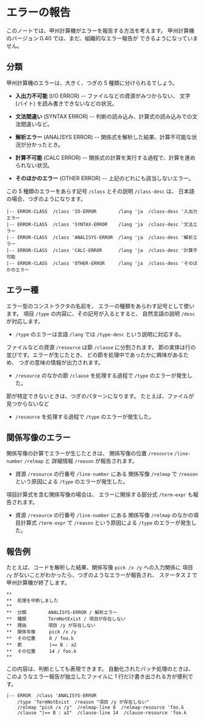 # エラーの報告

このノートでは、甲州計算機がエラーを報告する方法を考えます。
甲州計算機のバージョン 0.40 では、まだ、組織的なエラー報告が
できるようになっていません。



## 分類

甲州計算機のエラーは、大きく、つぎの 5 種類に分けられるでしょう。

 * **入出力不可能** (I/O ERROR) --
   ファイルなどの資源がみつからない、
   文字 (バイト) を読み書きできないなどの状況。

 * **文法間違い** (SYNTAX ERROR) --
   判断の読み込み、計算式の読み込みでの文法間違いなど。

 * **解析エラー** (ANALISYS ERROR) --
   関係式を解析した結果、計算不可能な状況が分かったとき。

 * **計算不可能** (CALC ERROR) --
   関係式の計算を実行する過程で、計算を進められない状況。

 * **そのほかのエラー** (OTHER ERROR) --
   上記のどれにも該当しないエラー。

この 5 種類のエラーをあらす記号 `/class` とその説明 `/class-desc` は、
日本語の場合、つぎのようになります。

    |-- ERROR-CLASS  /class 'IO-ERROR        /lang 'ja  /class-desc '入出力エラー
    |-- ERROR-CLASS  /class 'SYNTAX-ERROR    /lang 'ja  /class-desc '文法エラー
    |-- ERROR-CLASS  /class 'ANALISYS-ERROR  /lang 'ja  /class-desc '解析エラー
    |-- ERROR-CLASS  /class 'CALC-ERROR      /lang 'ja  /class-desc '計算不可能
    |-- ERROR-CLASS  /class 'OTHER-ERROR     /lang 'ja  /class-desc 'そのほかのエラー



## エラー種

エラー型のコンストラクタの名前を、
エラーの種類をあらわす記号として使います。
項目 `/type` の内容に、その記号が入るとすると、
自然言語の説明 `/desc` が対応します。

 * `/type` のエラーは言語 `/lang` では `/type-desc` という説明に対応する。

ファイルなどの資源 `/resource` は節 `/clause` に分割されます。
節の実体は行の並びです。エラーが生じたとき、
どの節を処理中であったかに興味があるため、
つぎの意味の情報が出力されます。

 * `/resource` のなかの節 `/clause` を処理する過程で
   `/type` のエラーが発生した。

節が特定できないときは、つぎのパターンになります。
たとえば、ファイルが見つからないなど

 * `/resource` を処理する過程で `/type` のエラーが発生した。



## 関係写像のエラー

関係写像の計算でエラーが生じたときは、
関係写像の位置 `/resource` `/line-number` `/relmap` と
詳細情報 `/reason` が報告されます。

 * 資源 `/resource` の行番号 `/line-number` にある
   関係写像 `/relmap` で `/reason` という原因による
   `/type` のエラーが発生した。

項目計算式を含む関係写像の場合は、
エラーに関係する部分式 `/term-expr` も報告されます。

 * 資源 `/resource` の行番号 `/line-number` にある
   関係写像 `/relmap` のなかの項目計算式 `/term-expr` で
   `/reason` という原因による `/type` のエラーが発生した。



## 報告例

たとえば、コードを解析した結果、関係写像 `pick /x /y` への入力関係に
項目 `/y` がないことがわかったら、つぎのようなエラーが報告され、
ステータス 2 で甲州計算機が終了します。

    **
    **  処理を中断しました
    **
    **  分類        ANALISYS-ERROR / 解析エラー
    **  種類        TermNotExist / 項目が存在しない
    **  理由        項目 /y が存在しない
    **  関係写像     pick /x /y
    **  その位置     8 / foo.k
    **  節          |== B : a2
    **  その位置     14 / foo.k
    **

この内容は、判断としても表現できます。
自動化されたバッチ処理のときは、
このようなエラー報告が独立したファイルに 1 行だけ書き出される方が便利です。

    |-- ERROR  /class 'ANALISYS-ERROR
        /type 'TermNotExist  /reason "項目 /y が存在しない"
        /relmap "pick /x /y"  /relmap-line 8  /relmap-resource 'foo.k
        /clause "|== B : a2"  /clause-line 14  /clause-resource 'foo.k
               
